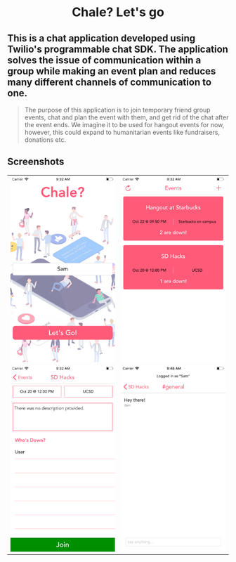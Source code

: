 <h1 align="center">Chale? Let's go</h1>

## This is a chat application developed using Twilio's programmable chat SDK. The application solves the issue of communication within a group while making an event plan and reduces many different channels of communication to one.

> The purpose of this application is to join temporary friend group events, chat and plan the event with them, and get rid of the chat after the event ends. We imagine it to be used for hangout events for now, however, this could expand to humanitarian events like fundraisers, donations etc.

## Screenshots

<table style="width:100%">
  <tr>
    <td width="50%">
      <img src="https://github.com/VatsalRustagi/Chale/blob/master/Screenshots/pic1.png">
    </td>
    <td width="50%">
      <img src="https://github.com/VatsalRustagi/Chale/blob/master/Screenshots/pic2.png">
    </td>
  </tr>
  <tr>
    <td width="50%">
      <img src="https://github.com/VatsalRustagi/Chale/blob/master/Screenshots/pic3.png">
    </td>
    <td width="50%">
      <img src="https://github.com/VatsalRustagi/Chale/blob/master/Screenshots/pic4.png">
    </td>
  </tr>
 </table>
